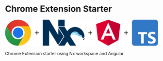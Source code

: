 # Chrome Extension Starter

![Chrome Extension Starter Logo](.github/images/logo.png)

Chrome Extension starter using Nx workspace and Angular.

